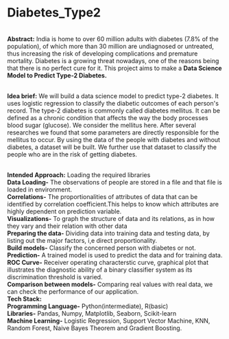 # Diabetes_Type2
<br/>**Abstract:**
India is home to over 60 million adults with diabetes (7.8% of the population), of which more than 30 million are undiagnosed or untreated, 
thus increasing the risk of developing complications and premature mortality. 
Diabetes is a growing threat nowadays, one of the reasons being that there is no perfect cure for it. 
This project aims to make a **Data Science Model to Predict Type-2 Diabetes.**<br/>

<br/>**Idea brief:**
We will build a data science model to predict type-2 diabetes. It uses logistic regression to classify the diabetic outcomes of each person's record. 
The type-2 diabetes is commonly called diabetes mellitus. It can be defined as a chronic condition that affects the way the body processes blood sugar (glucose). We consider the mellitus here. After several researches we found that some parameters are directly responsible for the mellitus to occur. By using the data of the people with diabetes and without diabetes, a dataset will be  built. We further use that dataset to classify the people who are in the risk of getting diabetes. 

<br/>**Intended Approach:**
Loading the required libraries
<br/>**Data Loading-** The observations of people are stored in a file and that file is loaded in environment.
<br/>**Correlations-** The proportionalities of attributes of data that can be identified by correlation coefficient.This helps to know which attributes are highly dependent on prediction variable.<br/>**Visualizations-** To graph the structure of data and its relations, as in how they vary and their relation with other data
<br/>**Preparing the data-** Dividing data into training data and testing data, by listing out the major factors, i,e direct proportionality.
<br/>**Build models-** Classify the concerned person with diabetes or not. 
<br/>**Prediction-** A trained model is used to predict the data and for training data.
<br/>**ROC Curve-** Receiver operating characterstic curve, graphical plot that illustrates the diagnostic ability of a binary classifier system as its discrimination threshold is varied.<br/>**Comparison between models-** Comparing real values with real data, we can check the performance of our application. 
<br/>**Tech Stack:**
<br/>**Programming Language-** Python(intermediate), R(basic)
<br/>**Libraries-** Pandas, Numpy, Matplotlib, Seaborn, Scikit-learn
<br/>**Machine Learning-** Logistic Regression, Support Vector Machine, KNN, Random Forest, Naive Bayes Theorem and Gradient Boosting.
